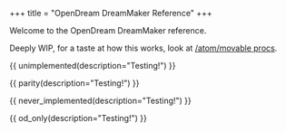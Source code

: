 +++
title = "OpenDream DreamMaker Reference"
+++

Welcome to the OpenDream DreamMaker reference.

Deeply WIP, for a taste at how this works, look at [/atom/movable procs](@/objects/atom/movable/proc/_index.md).

{{
    unimplemented(description="Testing!")
}}

{{
    parity(description="Testing!")
}}

{{
    never_implemented(description="Testing!")
}}

{{
    od_only(description="Testing!")
}}